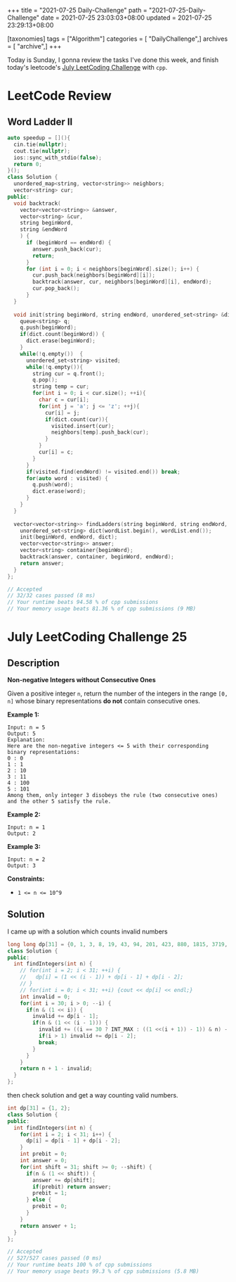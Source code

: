 +++
title = "2021-07-25 Daily-Challenge"
path = "2021-07-25-Daily-Challenge"
date = 2021-07-25 23:03:03+08:00
updated = 2021-07-25 23:29:13+08:00

[taxonomies]
tags = ["Algorithm"]
categories = [ "DailyChallenge",]
archives = [ "archive",]
+++

Today is Sunday, I gonna review the tasks I've done this week, and finish today's leetcode's [July LeetCoding Challenge](https://leetcode.com/explore/challenge/card/july-leetcoding-challenge-2021/611/week-4-july-22nd-july-28th/3826/) with `cpp`.

<!-- more -->

# LeetCode Review

## Word Ladder II

``` cpp
auto speedup = [](){
  cin.tie(nullptr);
  cout.tie(nullptr);
  ios::sync_with_stdio(false);
  return 0;
}();
class Solution {
  unordered_map<string, vector<string>> neighbors;
  vector<string> cur;
public:
  void backtrack(
    vector<vector<string>> &answer,
    vector<string> &cur,
    string beginWord,
    string &endWord
    ) {
      if (beginWord == endWord) {
        answer.push_back(cur);
        return;
      }
      for (int i = 0; i < neighbors[beginWord].size(); i++) {
        cur.push_back(neighbors[beginWord][i]);
        backtrack(answer, cur, neighbors[beginWord][i], endWord);
        cur.pop_back();
      }
  }
  
  void init(string beginWord, string endWord, unordered_set<string> &dict) {
    queue<string> q;
    q.push(beginWord);
    if(dict.count(beginWord)) {
      dict.erase(beginWord);
    }
    while(!q.empty())  {
      unordered_set<string> visited;
      while(!q.empty()){
        string cur = q.front(); 
        q.pop();
        string temp = cur;
        for(int i = 0; i < cur.size(); ++i){
          char c = cur[i];
          for(int j = 'a'; j <= 'z'; ++j){
            cur[i] = j;
            if(dict.count(cur)){
              visited.insert(cur);
              neighbors[temp].push_back(cur);
            }
          }
          cur[i] = c;
        }
      }
      if(visited.find(endWord) != visited.end()) break;
      for(auto word : visited) {
        q.push(word);
        dict.erase(word);
      }
    }
  }
  
  vector<vector<string>> findLadders(string beginWord, string endWord, vector<string>& wordList) {
    unordered_set<string> dict(wordList.begin(), wordList.end());
    init(beginWord, endWord, dict);
    vector<vector<string>> answer;
    vector<string> container{beginWord};
    backtrack(answer, container, beginWord, endWord); 
    return answer;
  }
};

// Accepted
// 32/32 cases passed (8 ms)
// Your runtime beats 94.58 % of cpp submissions
// Your memory usage beats 81.36 % of cpp submissions (9 MB)
```

# July LeetCoding Challenge 25

## Description

**Non-negative Integers without Consecutive Ones**

Given a positive integer `n`, return the number of the integers in the range `[0, n]` whose binary representations **do not** contain consecutive ones.

 

**Example 1:**

```
Input: n = 5
Output: 5
Explanation:
Here are the non-negative integers <= 5 with their corresponding binary representations:
0 : 0
1 : 1
2 : 10
3 : 11
4 : 100
5 : 101
Among them, only integer 3 disobeys the rule (two consecutive ones) and the other 5 satisfy the rule. 
```

**Example 2:**

```
Input: n = 1
Output: 2
```

**Example 3:**

```
Input: n = 2
Output: 3
```

 

**Constraints:**

- `1 <= n <= 10^9`

## Solution

I came up with a solution which counts invalid numbers

``` cpp
long long dp[31] = {0, 1, 3, 8, 19, 43, 94, 201, 423, 880, 1815, 3719, 7582, 15397, 31171, 62952, 126891, 255379, 513342, 1030865, 2068495, 4147936, 8313583, 16655823, 33358014, 66791053, 133703499, 267603416, 535524643, 1071563515, 2143959070};
class Solution {
public:
  int findIntegers(int n) {
    // for(int i = 2; i < 31; ++i) {
    //   dp[i] = (1 << (i - 1)) + dp[i - 1] + dp[i - 2];
    // }
    // for(int i = 0; i < 31; ++i) {cout << dp[i] << endl;}
    int invalid = 0;
    for(int i = 30; i > 0; --i) {
      if(n & (1 << i)) {
        invalid += dp[i - 1];
        if(n & (1 << (i - 1))) {
          invalid += ((i == 30 ? INT_MAX : ((1 <<(i + 1)) - 1)) & n) - (1 << i) - (1 << (i - 1)) + 1;
          if(i > 1) invalid += dp[i - 2];
          break;
        }
      }
    }
    return n + 1 - invalid;
  }
};
```

then check solution and get a way counting valid numbers.

``` cpp
int dp[31] = {1, 2};
class Solution {
public:
  int findIntegers(int n) {
    for(int i = 2; i < 31; i++) {
      dp[i] = dp[i - 1] + dp[i - 2];
    }
    int prebit = 0;
    int answer = 0;
    for(int shift = 31; shift >= 0; --shift) {
      if(n & (1 << shift)) {
        answer += dp[shift];
        if(prebit) return answer;
        prebit = 1;
      } else {
        prebit = 0;
      }
    }
    return answer + 1;
  }
};

// Accepted
// 527/527 cases passed (0 ms)
// Your runtime beats 100 % of cpp submissions
// Your memory usage beats 99.3 % of cpp submissions (5.8 MB)
```
